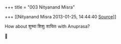 +++
title = "003 Nityanand Misra"

+++
[[Nityanand Misra	2013-01-25, 14:44:40 [Source](https://groups.google.com/g/bvparishat/c/a4onIRe2QF4)]]



  
How about शुश्र्वा शिशुः शायितः with Anuprasa?



